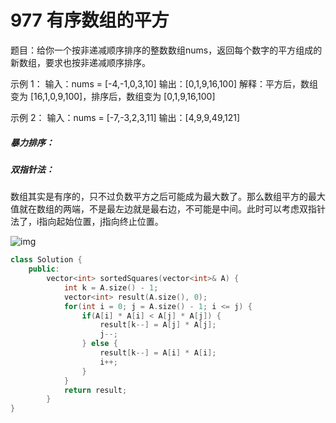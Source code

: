 # 977 有序数组的平方

题目：给你一个按非递减顺序排序的整数数组nums，返回每个数字的平方组成的新数组，要求也按非递减顺序排序。

示例 1： 输入：nums = [-4,-1,0,3,10] 输出：[0,1,9,16,100] 解释：平方后，数组变为 [16,1,0,9,100]，排序后，数组变为 [0,1,9,16,100]

示例 2： 输入：nums = [-7,-3,2,3,11] 输出：[4,9,9,49,121]



##### 暴力排序：

##### 双指针法：

数组其实是有序的，只不过负数平方之后可能成为最大数了。那么数组平方的最大值就在数组的两端，不是最左边就是最右边，不可能是中间。此时可以考虑双指针法了，i指向起始位置，j指向终止位置。

![img](https://code-thinking.cdn.bcebos.com/gifs/977.%E6%9C%89%E5%BA%8F%E6%95%B0%E7%BB%84%E7%9A%84%E5%B9%B3%E6%96%B9.gif)



```c++
class Solution {
	public:
		vector<int> sortedSquares(vector<int>& A) {
			int k = A.size() - 1;
            vector<int> result(A.size(), 0);
            for(int i = 0; j = A.size() - 1; i <= j) {
                if(A[i] * A[i] < A[j] * A[j]) {
                    result[k--] = A[j] * A[j];
                    j--;
                } else {
                    result[k--] = A[i] * A[i];
                    i++;
                }
            }
            return result;
		}
}
```

